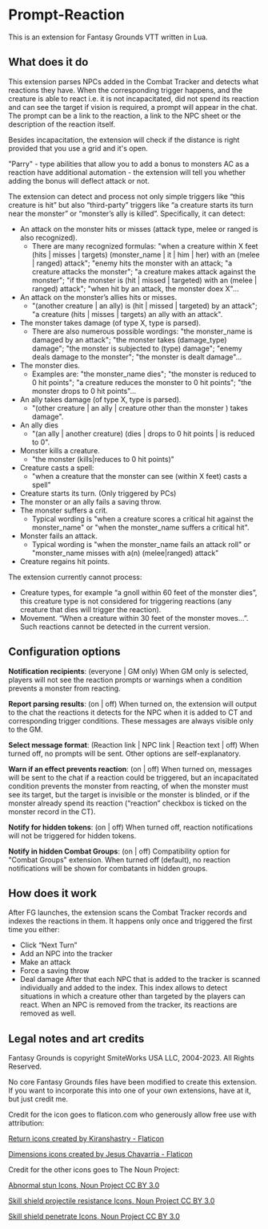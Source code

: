 # Prompt-Reaction
This is an extension for Fantasy Grounds VTT written in Lua.

## What does it do

This extension parses NPCs added in the Combat Tracker and detects what reactions they have. When the corresponding trigger happens, and the creature is able to react i.e. it is not incapacitated, did not spend its reaction and can see the target if vision is required, a prompt will appear in the chat. The prompt can be a link to the reaction, a link to the NPC sheet or the description of the reaction itself.

Besides incapacitation, the extension will check if the distance is right provided that you use a grid and it's open.

"Parry" - type abilities that allow you to add a bonus to monsters AC as a reaction have additional automation - the extension will tell you whether adding the bonus will deflect attack or not.

The extension can detect and process not only simple triggers like “this creature is hit” but also “third-party” triggers like “a creature starts its turn near the monster” or “monster’s ally is killed”. Specifically, it can detect:
* An attack on the monster hits or misses (attack type, melee or ranged is also recognized).
  * There are many recognized formulas: "when a creature within X feet (hits | misses | targets) (monster_name | it | him | her) with an (melee | ranged) attack"; "enemy hits the monster with an attack; "a creature attacks the monster"; "a creature makes attack against the monster"; "if the monster is (hit | missed | targeted) with an (melee | ranged) attack"; "when hit by an attack, the monster doex X"...
* An attack on the monster’s allies hits or misses.
  * "(another creature | an ally) is (hit | missed | targeted) by an attack"; "a creature (hits | misses | targets) an ally with an attack".
* The monster takes damage (of type X, type is parsed).
  * There are also numerous possible wordings: "the monster_name is damaged by an attack"; "the monster takes (damage_type) damage"; "the monster is subjected to (type) damage"; "enemy deals damage to the monster"; "the monster is dealt damage"...
* The monster dies.
  * Examples are: "the monster_name dies"; "the monster is reduced to 0 hit points"; "a creature reduces the monster to 0 hit points"; "the monster drops to 0 hit points"...
* An ally takes damage (of type X, type is parsed).
  * "(other creature | an ally | creature other than the monster ) takes damage".
* An ally dies
  * "(an ally | another creature) (dies | drops to 0 hit points | is reduced to 0".
* Monster kills a creature.
  * "the monster (kills|reduces to 0 hit points)"
* Creature casts a spell:
  * "when a creature that the monster can see (within X feet) casts a spell"
* Creature starts its turn. (Only triggered by PCs)
* The monster or an ally fails a saving throw.
* The monster suffers a crit.
  * Typical wording is "when a creature scores a critical hit against the monster_name" or "when the monster_name suffers a critical hit".
* Monster fails an attack.
  * Typical wording is "when the monster_name fails an attack roll" or "monster_name misses with a(n) (melee|ranged) attack"
* Creature regains hit points.

The extension currently cannot process:
* Creature types, for example “a gnoll within 60 feet of the monster dies”, this creature type is not considered for triggering reactions (any creature that dies will trigger the reaction).
* Movement. “When a creature within 30 feet of the monster moves…”. Such reactions cannot be detected in the current version.

## Configuration options

**Notification recipients**: (everyone | GM only) When GM only is selected, players will not see the reaction prompts or warnings when a condition prevents a monster from reacting.


**Report parsing results**: (on | off) When turned on, the extension will output to the chat the reactions it detects for the NPC when it is added to CT and corresponding trigger conditions. These messages are always visible only to the GM.


**Select message format**: (Reaction link | NPC link | Reaction text | off) When turned off, no prompts will be sent. Other options are self-explanatory.


**Warn if an effect prevents reaction**: (on | off) When turned on, messages will be sent to the chat if a reaction could be triggered, but an incapacitated condition prevents the monster from reacting, of when the monster must see its target, but the target is invisible or the monster is blinded, or if the monster already spend its reaction (“reaction” checkbox is ticked on the monster record in the CT).


**Notify for hidden tokens**: (on | off) When turned off, reaction notifications will not be triggered for hidden tokens.


**Notify in hidden Combat Groups**: (on | off) Compatibility option for "Combat Groups" extension. When turned off (default), no reaction notifications will be shown for combatants in hidden groups.


## How does it work

After FG launches, the extension scans the Combat Tracker records and indexes the reactions in them. It happens only once and triggered the first time you either:
* Click “Next Turn”
* Add an NPC into the tracker
* Make an attack
* Force a saving throw
* Deal damage
After that each NPC that is added to the tracker is scanned individually and added to the index. This index allows to detect situations in which a creature other than targeted by the players can react. When an NPC is removed from the tracker, its reactions are removed as well.

## Legal notes and art credits

Fantasy Grounds is copyright SmiteWorks USA LLC, 2004-2023. All Rights Reserved.
	
No core Fantasy Grounds files have been modified to create this extension.
If you want to incorporate this into one of your own extensions, have at it, but just credit me.

Credit for the icon goes to flaticon.com who generously allow free use with attribution:

[Return icons created by Kiranshastry - Flaticon](https://www.flaticon.com/free-icons/return)

[Dimensions icons created by Jesus Chavarria - Flaticon](https://www.flaticon.com/free-icons/dimensions)

Credit for the other icons goes to The Noun Project:

[Abnormal stun Icons, Noun Project CC BY 3.0](https://thenounproject.com/browse/icons/term/abnormal-stun/)

[Skill shield projectile resistance Icons, Noun Project CC BY 3.0](https://thenounproject.com/browse/icons/term/skill-shield-projectile-resistance/)

[Skill shield penetrate Icons, Noun Project CC BY 3.0](https://thenounproject.com/browse/icons/term/skill-shield-penetrate/)
